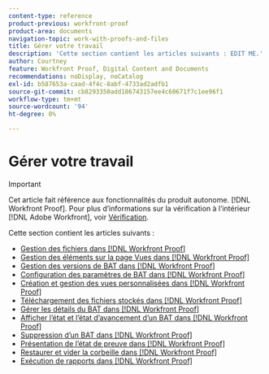 ```yaml
---
content-type: reference
product-previous: workfront-proof
product-area: documents
navigation-topic: work-with-proofs-and-files
title: Gérer votre travail
description: 'Cette section contient les articles suivants : EDIT ME.'
author: Courtney
feature: Workfront Proof, Digital Content and Documents
recommendations: noDisplay, noCatalog
exl-id: b587653a-caad-4f4c-8abf-4733ad2adfb1
source-git-commit: cb8293350add186743157ee4c60671f7c1ee96f1
workflow-type: tm+mt
source-wordcount: '94'
ht-degree: 0%

---
```


# Gérer votre travail

>[!IMPORTANT]
>
>Cet article fait référence aux fonctionnalités du produit autonome. [!DNL Workfront Proof]. Pour plus d’informations sur la vérification à l’intérieur [!DNL Adobe Workfront], voir [Vérification](../../../review-and-approve-work/proofing/proofing.md).

Cette section contient les articles suivants :

* [Gestion des fichiers dans [!DNL Workfront Proof]](../../../workfront-proof/wp-work-proofsfiles/manage-your-work/manage-files.md)
* [Gestion des éléments sur la page Vues dans [!DNL Workfront Proof]](../../../workfront-proof/wp-work-proofsfiles/manage-your-work/manage-items-on-views-page.md)
* [Gestion des versions de BAT dans [!DNL Workfront Proof]](../../../workfront-proof/wp-work-proofsfiles/manage-your-work/manage-proof-versions.md)
* [Configuration des paramètres de BAT dans [!DNL Workfront Proof]](../../../workfront-proof/wp-work-proofsfiles/manage-your-work/configure-proof-settings.md)
* [Création et gestion des vues personnalisées dans [!DNL Workfront Proof]](../../../workfront-proof/wp-work-proofsfiles/manage-your-work/create-and-manage-custom-views.md)
* [Téléchargement des fichiers stockés dans [!DNL Workfront Proof]](../../../workfront-proof/wp-work-proofsfiles/manage-your-work/download-files-stored.md)
* [Gérer les détails du BAT dans [!DNL Workfront Proof]](../../../workfront-proof/wp-work-proofsfiles/manage-your-work/manage-proof-details.md)
* [Afficher l’état et l’état d’avancement d’un BAT dans [!DNL Workfront Proof]](../../../workfront-proof/wp-work-proofsfiles/manage-your-work/view-progress-and-status-of-proof.md)
* [Suppression d’un BAT dans [!DNL Workfront Proof]](../../../workfront-proof/wp-work-proofsfiles/manage-your-work/delete-proof.md)
* [Présentation de l’état de preuve dans [!DNL Workfront Proof]](../../../workfront-proof/wp-work-proofsfiles/manage-your-work/proof-state.md)
* [Restaurer et vider la corbeille dans [!DNL Workfront Proof]](../../../workfront-proof/wp-work-proofsfiles/manage-your-work/restore-and-empty-trash.md)
* [Exécution de rapports dans [!DNL Workfront Proof]](../../../workfront-proof/wp-work-proofsfiles/manage-your-work/run-reports.md)
